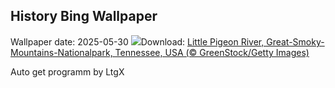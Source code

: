 ## History Bing Wallpaper
Wallpaper date: 2025-05-30
![](https://www.bing.com/th?id=OHR.LittlePigeonRiver_DE-DE2665002576_UHD.jpg&w=1000)Download: [Little Pigeon River, Great-Smoky-Mountains-Nationalpark, Tennessee, USA (© GreenStock/Getty Images)](https://www.bing.com/th?id=OHR.LittlePigeonRiver_DE-DE2665002576_UHD.jpg)

Auto get programm by LtgX

